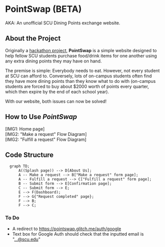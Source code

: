 # PointSwap (BETA)

AKA: An unofficial SCU Dining Points exchange website.

## About the Project

Originally a [hackathon project](https://devpost.com/software/sweet-madame), **PointSwap** is a
simple website designed to help fellow SCU students purchase food/drink items for one another 
using any extra dining points they may have on hand.

The premise is simple: Everybody needs to eat. However, not every student at SCU can afford to. 
Conversely, lots of on-campus students often find they have more dining points than they know 
what to do with (on-campus students are forced to buy about $2000 worth of points every quarter, 
which then expire by the end of each school year).

With our website, both issues can now be solved!

## How to Use _PointSwap_

[IMG1: Home page]<br>
[IMG2: "Make a request" Flow Diagram]<br>
[IMG2: "Fulfill a request" Flow Diagram]

## Code Structure

```mermaid
  graph TD;
      A((Splash page)) --> D[About Us];
      A -- Make a request --> B["Make a request" form page]; 
      A -- Fulfill a request --> C["Fulfill a request" form page]; 
      B -- Submit form --> E[Confirmation page];
      C -- Submit form --> E;
      E --> F(Dashboard);
      F --> G{"Request completed" page};
      F --> B;
      F --> C;
```

### To Do

* A redirect to https://pointswap.glitch.me/auth/google
* Text box for Google Auth should check that the inputted email is "...@scu.edu"
